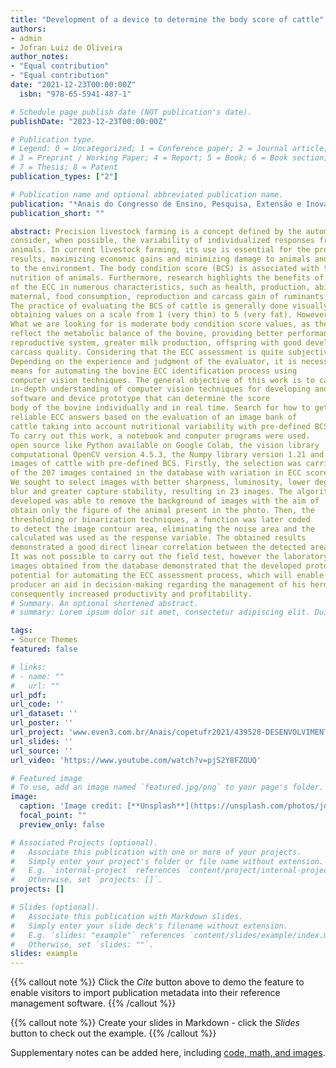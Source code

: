 ```yaml
---
title: "Development of a device to determine the body score of cattle"
authors:
- admin
- Jofran Luiz de Oliveira
author_notes:
- "Equal contribution"
- "Equal contribution"
date: "2021-12-23T00:00:00Z"
  isbn: "978-65-5941-487-1"

# Schedule page publish date (NOT publication's date).
publishDate: "2023-12-23T00:00:00Z"

# Publication type.
# Legend: 0 = Uncategorized; 1 = Conference paper; 2 = Journal article;
# 3 = Preprint / Working Paper; 4 = Report; 5 = Book; 6 = Book section;
# 7 = Thesis; 8 = Patent
publication_types: ["2"]

# Publication name and optional abbreviated publication name.
publication: "*Anais do Congresso de Ensino, Pesquisa, Extensão e Inovação da UFR (CONNECT UFR), 1*(1)"
publication_short: ""

abstract: Precision livestock farming is a concept defined by the automation of practices that
consider, when possible, the variability of individualized responses from
animals. In current livestock farming, its use is essential for the producer to achieve better
results, maximizing economic gains and minimizing damage to animals and
to the environment. The body condition score (BCS) is associated with the condition
nutrition of animals. Furthermore, research highlights the benefits of measuring
of the ECC in numerous characteristics, such as health, production, ability
maternal, food consumption, reproduction and carcass gain of ruminants. A
The practice of evaluating the BCS of cattle is generally done visually or tactilely,
obtaining values on a scale from 1 (very thin) to 5 (very fat). However the
What we are looking for is moderate body condition score values, as these
reflect the metabolic balance of the bovine, providing better performance
reproductive system, greater milk production, offspring with good development and better
carcass quality. Considering that the ECC assessment is quite subjective,
Depending on the experience and judgment of the evaluator, it is necessary to study
means for automating the bovine ECC identification process using
computer vision techniques. The general objective of this work is to carry out the study
in-depth understanding of computer vision techniques for developing and evaluating
software and device prototype that can determine the score
body of the bovine individually and in real time. Search for how to get
reliable ECC answers based on the evaluation of an image bank of
cattle taking into account nutritional variability with pre-defined BCS. To the
To carry out this work, a notebook and computer programs were used.
open source like Python available on Google Colab, the vision library
computational OpenCV version 4.5.3, the Numpy library version 1.21 and the database
images of cattle with pre-defined BCS. Firstly, the selection was carried out
of the 207 images contained in the database with variation in ECC score.
We sought to select images with better sharpness, luminosity, lower degree of
blur and greater capture stability, resulting in 23 images. The algorithm
developed was able to remove the background of images with the aim of
obtain only the figure of the animal present in the photo. Then, the
thresholding or binarization techniques, a function was later coded
to detect the image contour area, eliminating the noise area and the
calculated was used as the response variable. The obtained results
demonstrated a good direct linear correlation between the detected area and the pre-defined ECC, confirming the viability of the algorithm. Due to the COVID-19 epidemic,
It was not possible to carry out the field test, however the laboratory test with the
images obtained from the database demonstrated that the developed prototype has
potential for automating the ECC assessment process, which will enable the
producer an aid in decision-making regarding the management of his herd and
consequently increased productivity and profitability.
# Summary. An optional shortened abstract.
# summary: Lorem ipsum dolor sit amet, consectetur adipiscing elit. Duis posuere tellus ac convallis placerat. Proin tincidunt magna sed ex sollicitudin condimentum.

tags:
- Source Themes
featured: false

# links:
# - name: ""
#   url: ""
url_pdf:
url_code: ''
url_dataset: ''
url_poster: ''
url_project: 'www.even3.com.br/Anais/copetufr2021/439528-DESENVOLVIMENTO-DE-DISPOSITIVO-PARA-DETERMINACAO-DO-ESCORE-CORPORAL-DE-BOVINOS'
url_slides: ''
url_source: ''
url_video: 'https://www.youtube.com/watch?v=pjS2Y8FZOUQ'

# Featured image
# To use, add an image named `featured.jpg/png` to your page's folder. 
image:
  caption: 'Image credit: [**Unsplash**](https://unsplash.com/photos/jdD8gXaTZsc)'
  focal_point: ""
  preview_only: false

# Associated Projects (optional).
#   Associate this publication with one or more of your projects.
#   Simply enter your project's folder or file name without extension.
#   E.g. `internal-project` references `content/project/internal-project/index.md`.
#   Otherwise, set `projects: []`.
projects: []

# Slides (optional).
#   Associate this publication with Markdown slides.
#   Simply enter your slide deck's filename without extension.
#   E.g. `slides: "example"` references `content/slides/example/index.md`.
#   Otherwise, set `slides: ""`.
slides: example
---
```


{{% callout note %}}
Click the *Cite* button above to demo the feature to enable visitors to import publication metadata into their reference management software.
{{% /callout %}}

{{% callout note %}}
Create your slides in Markdown - click the *Slides* button to check out the example.
{{% /callout %}}

Supplementary notes can be added here, including [code, math, and images](https://wowchemy.com/docs/writing-markdown-latex/).
